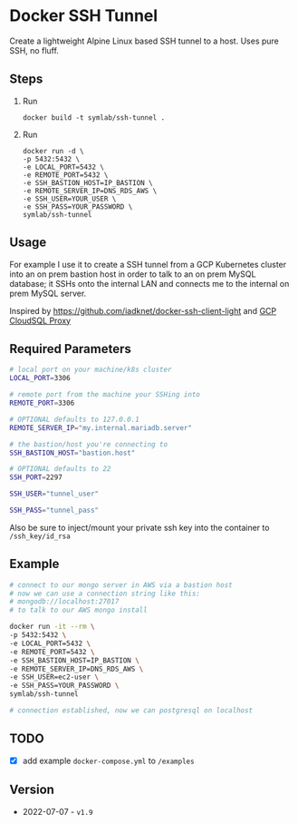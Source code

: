 # Docker SSH Tunnel

Create a lightweight Alpine Linux based SSH tunnel to a host. Uses pure SSH, no fluff.

## Steps

1. Run
   ```
   docker build -t symlab/ssh-tunnel .
   ```
2. Run
   ```
   docker run -d \
   -p 5432:5432 \
   -e LOCAL_PORT=5432 \
   -e REMOTE_PORT=5432 \
   -e SSH_BASTION_HOST=IP_BASTION \
   -e REMOTE_SERVER_IP=DNS_RDS_AWS \
   -e SSH_USER=YOUR_USER \
   -e SSH_PASS=YOUR_PASSWORD \
   symlab/ssh-tunnel
   ```

## Usage

For example I use it to create a SSH tunnel from a GCP Kubernetes cluster into an on prem bastion host in order to talk to an on prem MySQL database; it SSHs onto the internal LAN and connects me to the internal on prem MySQL server.

Inspired by https://github.com/iadknet/docker-ssh-client-light and [GCP CloudSQL Proxy](https://cloud.google.com/sql/docs/mysql/sql-proxy)

## Required Parameters

```bash
# local port on your machine/k8s cluster
LOCAL_PORT=3306

# remote port from the machine your SSHing into
REMOTE_PORT=3306

# OPTIONAL defaults to 127.0.0.1
REMOTE_SERVER_IP="my.internal.mariadb.server"

# the bastion/host you're connecting to
SSH_BASTION_HOST="bastion.host"

# OPTIONAL defaults to 22
SSH_PORT=2297

SSH_USER="tunnel_user"

SSH_PASS="tunnel_pass"

```

Also be sure to inject/mount your private ssh key into the container to `/ssh_key/id_rsa`

## Example

```bash
# connect to our mongo server in AWS via a bastion host
# now we can use a connection string like this:
# mongodb://localhost:27017
# to talk to our AWS mongo install

docker run -it --rm \
-p 5432:5432 \
-e LOCAL_PORT=5432 \
-e REMOTE_PORT=5432 \
-e SSH_BASTION_HOST=IP_BASTION \
-e REMOTE_SERVER_IP=DNS_RDS_AWS \
-e SSH_USER=ec2-user \
-e SSH_PASS=YOUR_PASSWORD \
symlab/ssh-tunnel

# connection established, now we can postgresql on localhost

```

## TODO

- [x] add example `docker-compose.yml` to `/examples`

## Version

- 2022-07-07 - `v1.9`

